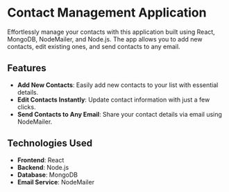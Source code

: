 # Contact Management Application

Effortlessly manage your contacts with this application built using React, MongoDB, NodeMailer, and Node.js. The app allows you to add new contacts, edit existing ones, and send contacts to any email.

## Features

- **Add New Contacts**: Easily add new contacts to your list with essential details.
- **Edit Contacts Instantly**: Update contact information with just a few clicks.
- **Send Contacts to Any Email**: Share your contact details via email using NodeMailer.

## Technologies Used

- **Frontend**: React
- **Backend**: Node.js
- **Database**: MongoDB
- **Email Service**: NodeMailer

